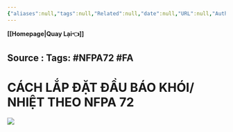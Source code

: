 ```yaml
---
{"aliases":null,"tags":null,"Related":null,"date":null,"URL":null,"Author":null,"dg-publish":true,"image":null,"permalink":"/Electric Engineer/ELV/Báo cháy -Fire alarm system/Lắp đầu báo khói, nhiệt theo NFPA 72/","dgPassFrontmatter":true,"noteIcon":"2","created":"2024-01-19T17:32:26.220+07:00","updated":"2024-01-19T10:02:27.000+07:00"}
---
```


**[[Homepage\|Quay Lại👈]]**

Source : 
Tags: #NFPA72 #FA 
---
# CÁCH LẮP ĐẶT ĐẦU BÁO KHÓI/ NHIỆT THEO NFPA 72

![](https://i.imgur.com/DPoFuy7.png)
